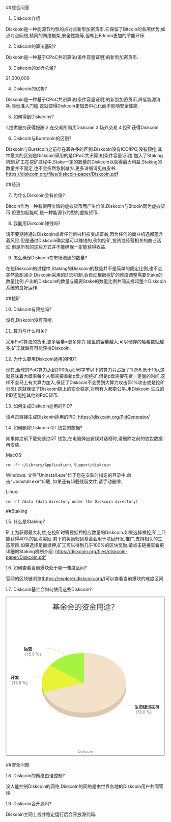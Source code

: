 ##综合问答

1. Diskcoin介绍

Diskcoin是一种能源节约型的点对点新型加密货币.它保留了Bitcoin的各项优势,如点对点网络,精简的网络框架,安全性能等,但却比Bitcoin更加的节能环保.

2. Diskcoin的算法基础?

Diskcoin是一种基于CPoC共识算法(条件容量证明)的新型加密货币.

3. Diskcoin的发行总量?

21,000,000

4. Diskcoin的优势?

Diskcoin是一种基于CPoC共识算法(条件容量证明)的新型加密货币,降低能源消耗,降低准入门槛,这就使得Diskcoin更加去中心化而不影响安全性能.

5. 如何得到Diskcoins?

1.提供服务获得报酬
2.在交易所购买Diskcoin
3.场外交易
4.挖矿获得Diskcoin

6. Diskcoin与Burstcoin的区别?

Diskcoin与Burstcoin之前存在着许多的区别.Diskcoin没有ICO/IPO,没有预挖,其中最大的区别是Diskcoin采用的是CPoC共识算法(条件容量证明),加入了Staking机制.矿工在挖矿过程中,Stake一定的数量的Diskcoin以获得最大利益.Staking的数量并不固定,也不会突然急剧减少.更多详细请见白皮书: https://diskcoin.org/files/diskcoin-paper/Diskcoin.pdf  

##经济

7. 为什么Diskcoin会有价值?

Bitcoin作为一种有使用价值的虚拟货币而产生价值.Diskcoin与Bitcoin同为虚拟货币,但更加低能耗,是一种能源节约型的虚拟货币.

8. 我能用Diskcoin赚钱吗?

请不要期待通过Diskcoin或者任何新兴科技变成富翁,因为任何的商业机遇都蕴含着风险.但是通过Diskcoin确实是可以赚钱的,例如挖矿,投资或经营相关的商业活动.但是所有的这些方式并不能确保一定能获得收益.

9. 怎么确保Diskcoin在市场流通的数量?

在挖Diskcoin的过程中,Staking的Diskcoin的数量并不是简单的固定比例,也不会突然急剧减少.Diskcoin采用的DES机制,会自动根据挖矿的难度调整需要Stake的数量比例,产出的Diskcoin的数量与需要Stake的数量比例共同支撑起整个Diskcoin系统的良好运作.

##挖矿

10. Diskcoin有预挖吗?

没有,Diskcoin没有预挖.

11. 算力与什么相关?

采用PoC算法的货币,更多容量=更多算力.硬盘的容量越大,可以储存的哈希数就越多,矿工就越有可能获得Diskcoin.

12. 为什么要用Diskcoin适用的PID?

现在,全球的PoC算力达到2000p,而56字节以下的算力只占据了1/256,低于10p,这就意味着大概率每个人都需要重新p盘才能挖矿.但是p盘需要花费一定量的时间,这样不会马上有大算力加入,保证了Diskcoin不会受到大算力攻击(51%攻击或是挖矿分叉).这就保证了Diskcoin链上的安全稳定,对所有人都更公平.用Diskcoin 生成的PID还能挖其他的PoC货币.

13. 如何生成Diskcoin适用的PID?

请点击链接生成Diskcoin适用的PID: https://diskcoin.org/PidGenerator/

14. 如何删除Diskcoin QT 钱包的数据?

如果你之前下载安装过QT 钱包,在电脑弹出错误对话框时,请删除之前的钱包数据再安装.

MacOS:
```
rm -fr ~/Library/Application\ Support/diskcoin
```

Windows:
文件"Uninstall.exe"位于您在安装时指定的目录中.单击"Uninstall.exe"卸载. 如果还有卸载残留文件,请手动删除.

Linux: 
```
rm -rf /data (data directory under the Diskcoin directory)
```

##Staking

15. 什么是Staking?

矿工为获得最大利益,在挖矿时需要抵押相应数量的Diskcoin.如果选择裸挖,矿工只能获得40%的区块奖励,剩下的奖励归到基金会用于项目开发,推广,支持相关的生态项目.如果选择足额抵押,矿工可以得到几乎100%的区块奖励.请点击链接查看更详细的Staking机制介绍: https://diskcoin.org/files/diskcoin-paper/Diskcoin.pdf

16. 如何查看当前爆块处于哪一难度区间?

官网的区块链浏览(https://explorer.diskcoin.org/)可以查看当前爆块的难度区间.

17. Diskcoin基金会如何使用这些Diskcoin?

![alt](image/Foundationcn.png)

##安全问题

18. Diskcoin的网络由谁控制?

没人能控制Diskcoin的网络,Diskcoin的网络是由世界各地的Diskcoin用户共同管理.

19. Diskcoin会开源吗?

Diskcoin主网上线并稳定运行后会开放源代码.
